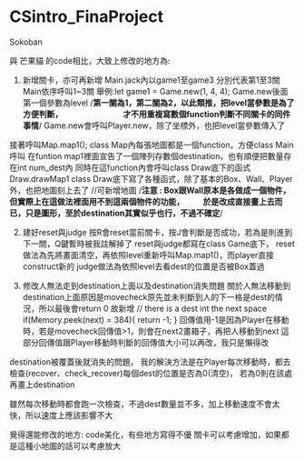 # CSintro_FinaProject
Sokoban

與 芒果貓 的code相比，大致上修改的地方為:

1. 新增關卡，亦可再新增
Main.jack內以game1至game3 分別代表第1至3關
Main依序呼叫1~3關
舉例:let game1 = Game.new(1, 4, 4);
Game.new後面第一個參數為level /**第一關為1，第二關為2，以此類推，把level當參數是為了方便判斷，
                                才不用重複寫數個function判斷不同關卡的同件事情**/
Game.new會呼叫Player.new，除了坐標外，也把level當參數傳入了

接著呼叫Map.map1();
class Map內每張地圖都是一個function，方便class Main呼叫
在funtion map1裡面宣告了一個陣列存數個destination，也有順便把數量存在int num_dest內
同時在這function內會呼叫class Draw底下的函式Draw.drawMap1
class Draw底下寫了各種函式，除了基本的Box、Wall、Player外，也把地圖刻上去了     //可新增地圖
/**注意 : Box跟Wall原本是各做成一個物件，但實際上在這做法裡面用不到這兩個物件的功能，
          於是改成直接畫上去而已，只是圖形，至於destination其實似乎也行，不過不確定**/

2. 建好reset與judge 
按R會reset當前關卡，按J會判斷是否成功，若為是則進到下一關，Q鍵暫時被我註解掉了
reset與judge都寫在class Game底下，
reset做法為先將畫面清空，再依照level重新呼叫Map.map1()，而player直接construct新的
judge做法為依照level去看dest的位置是否被Box蓋過

3. 修改人無法走到destination上面以及destination消失問題
關於人無法移動到destination上面原因是movecheck原先並未判斷到人的下一格是dest的情況，所以最後會return 0
故新增
        // there is a dest int the next space
        if(Memory.peek(next) = 384){
            return -1;
        }
回傳值用-1是因為Player在移動時，若是movecheck回傳值>1，則會在next2畫箱子，再把人移動到next
這部分回傳值跟Player移動時判斷的回傳值大小可以再改，我只是懶得改

destination被覆蓋後就消失的問題，
我的解決方法是在Player每次移動時，都去檢查(recover、check_recover)每個dest的位置是否為0(清空)，
若為0則在該處再畫上destination

雖然每次移動時都會跑一次檢查，不過dest數量並不多，加上移動速度不會太快，所以速度上應該影響不大

覺得還能修改的地方:
code美化，有些地方寫得不優
關卡可以考慮增加，如果都是這種小地圖的話可以考慮放大
